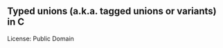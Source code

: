 Typed unions (a.k.a. tagged unions or variants) in C
----------------------------------------------------

License: Public Domain